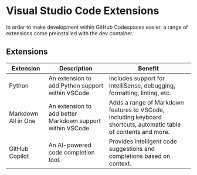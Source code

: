# Visual Studio Code Extensions

In order to make development within GitHub Codespaces easier, a range of extensions come preinstalled with the dev container.

## Extensions

| Extension | Description | Benefit |
| --------- | ----------- | ------- |
| Python | An extension to add Python support within VSCode. | Includes support for IntelliSense, debugging, formatting, linting, etc. |
| Markdown All in One | An extension to add better Markdown support within VSCode. | Adds a range of Markdown features to VSCode, including keyboard shortcuts, automatic table of contents and more. |
| GitHub Copilot | An AI-powered code completion tool. | Provides intelligent code suggestions and completions based on context. |
